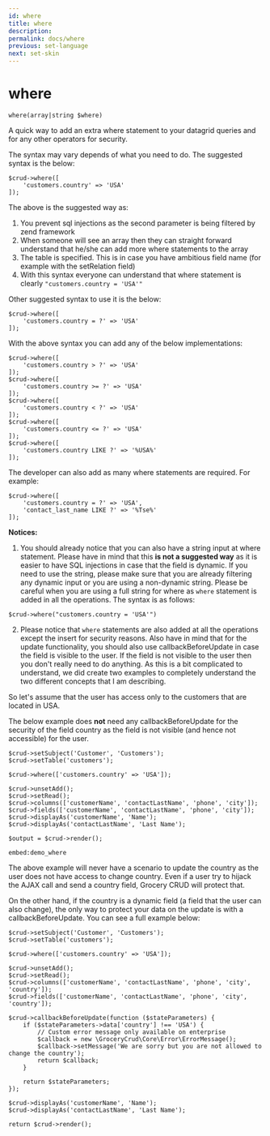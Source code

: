 ```yaml
---
id: where
title: where
description: 
permalink: docs/where
previous: set-language
next: set-skin
---
```


# where

<pre><code class="language-php">where(array|string $where)</code></pre>
A quick way to add an extra where statement to your datagrid queries and for any other operators for security.

The syntax may vary depends of what you need to do. The suggested syntax is the below:

<pre><code class="language-php">$crud->where([
    'customers.country' => 'USA'
]);</code></pre>

The above is the suggested way as:
<ol>
        <li>You prevent sql injections as the second parameter is being filtered by zend framework</li>	
        <li>When someone will see an array then they can straight forward understand that he/she can add more where statements to the array</li>
	<li>The table is specified. This is in case you have ambitious field name (for example with the setRelation field)</li>
	<li>With this syntax everyone can understand that where statement is clearly <code>"customers.country = 'USA'"</code></li>

</ol>

Other suggested syntax to use it is the below:

<pre><code class="language-php">$crud->where([
    'customers.country = ?' => 'USA'
]);</code></pre>

With the above syntax you can add any of the below implementations:

<pre><code class="language-php">$crud->where([
    'customers.country > ?' => 'USA'
]);
$crud->where([
    'customers.country >= ?' => 'USA'
]);
$crud->where([
    'customers.country < ?' => 'USA'
]);
$crud->where([
    'customers.country <= ?' => 'USA'
]);
$crud->where([
    'customers.country LIKE ?' => '%USA%'
]);
</code></pre>

The developer can also add as many where statements are required. For example:

<pre><code class="language-php">$crud->where([
    'customers.country = ?' => 'USA',
    'contact_last_name LIKE ?' => '%Tse%'
]);</code></pre>

<strong>Notices:</strong>
1. You should already notice that you can also have a string input at where statement. Please have in mind that this <strong>is not a suggested way</strong> as it is easier to have SQL injections in case that the field is dynamic. If you need to use the string, please make sure that you are already filtering any dynamic input or you are using a non-dynamic string. Please be careful when you are using a full string for where as <code>where</code> statement is added in all the operations. The syntax is as follows:
<pre><code class="language-php">$crud->where("customers.country = 'USA'")</code></pre>

2. Please notice that <code>where</code> statements are also added at all the operations except the insert for security reasons.
   Also have in mind that for the update functionality, you should also use callbackBeforeUpdate in case the field is visible to the user. If the field is not visible to the user then you don't really need to do anything. As this is a bit complicated to understand, we did create two examples to completely understand the two different concepts that I am describing.

So let's assume that the user has access only to the customers that are located in USA.

The below example does <strong>not</strong> need any callbackBeforeUpdate for the security of the field country as the field is not visible (and hence not accessible) for the user.

<pre><code class="language-php">$crud->setSubject('Customer', 'Customers');
$crud->setTable('customers');

$crud->where(['customers.country' => 'USA']);

$crud->unsetAdd();
$crud->setRead();
$crud->columns(['customerName', 'contactLastName', 'phone', 'city']);
$crud->fields(['customerName', 'contactLastName', 'phone', 'city']);
$crud->displayAs('customerName', 'Name');
$crud->displayAs('contactLastName', 'Last Name');

$output = $crud->render();</code></pre>

`embed:demo_where`

The above example will never have a scenario to update the country as the user does not have access to change country. Even if a user try to hijack the AJAX call and send a country field, Grocery CRUD will protect that.

On the other hand, if the country is a dynamic field (a field that the user can also change), the only way to protect your data on the update is with a callbackBeforeUpdate. You can see a full example below:

<pre><code class="language-php">$crud->setSubject('Customer', 'Customers');
$crud->setTable('customers');

$crud->where(['customers.country' => 'USA']);

$crud->unsetAdd();
$crud->setRead();
$crud->columns(['customerName', 'contactLastName', 'phone', 'city', 'country']);
$crud->fields(['customerName', 'contactLastName', 'phone', 'city', 'country']);

$crud->callbackBeforeUpdate(function ($stateParameters) {
    if ($stateParameters->data['country'] !== 'USA') {
        // Custom error message only available on enterprise
        $callback = new \GroceryCrud\Core\Error\ErrorMessage();
        $callback->setMessage('We are sorry but you are not allowed to change the country');
        return $callback;
    }

    return $stateParameters;
});

$crud->displayAs('customerName', 'Name');
$crud->displayAs('contactLastName', 'Last Name');

return $crud->render();</code></pre>





